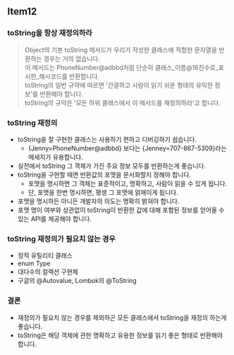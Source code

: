 ## Item12
### toString을 항상 재정의하라
> Object의 기본 toString 메서드가 우리가 작성한 클래스에 적합한 문자열을 반환하는 경우는 거의 없습니다.<br/>
이 메서드는 PhoneNumber@adbbd처럼 단순히 클래스_이름@16진수로_표시한_해시코드를 반환합니다.<br/>
toString의 일반 규약에 따르면 '간결하고 사람이 읽기 쉬운 형태의 유익한 정보'를 반환해야 합니다.<br/>
toString의 규약은 '모든 하위 클래스에서 이 메서드를 재정의하라'고 합니다.

### toString 재정의
* toString을 잘 구현한 클래스는 사용하기 편하고 디버깅하기 쉽습니다.
    * {Jenny=PhoneNumber@adbbd} 보다는 {Jenney=707-867-5309}라는 메세지가 유용합니다.
* 실전에서 toString 그 객체가 가진 주요 정보 모두를 반환하는게 좋습니다.
* toString을 구현할 때면 반환값의 포맷을 문서화할지 정해야 합니다.
    * 포맷을 명시하면 그 객체는 표준적이고, 명확하고, 사람이 읽을 수 있게 됩니다.
    * 단, 포맷을 한번 명시하면, 평생 그 포맷에 얽매이게 됩니다.
* 포맷을 명시하든 아니든 개발자의 의도는 명확히 밝혀야 합니다.
* 포맷 명이 여부와 상관없이 toString이 반환한 값에 대해 포함된 정보를 얻어올 수 있는 API를 제공해야 합니다.

### toString 재정의가 필요치 않는 경우
* 정적 유틸리티 클래스
* enum Type
* 대다수의 컬렉션 구현체
* 구글의 @Autovalue, Lombok의 @ToString

### 결론
* 재정의가 필요치 않는 경우를 제외하곤 모든 클래스에서 toString을 재정의 하는게 좋습니다.
* toString은 해당 객체에 관한 명확하고 유용한 정보를 읽기 좋은 형태로 반환해야 합니다.
